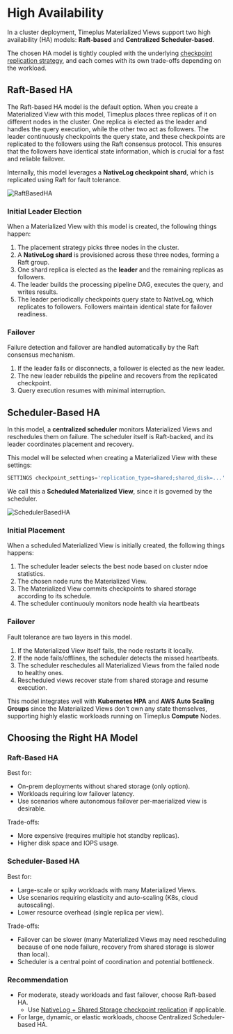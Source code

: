 # High Availability

In a cluster deployment, Timeplus Materialized Views support two high availability (HA) models: **Raft-based** and **Centralized Scheduler-based**.  

The chosen HA model is tightly coupled with the underlying [checkpoint replication strategy](/materialized-view-checkpoint), and each comes with its own trade-offs depending on the workload.

## Raft-Based HA

The Raft-based HA model is the default option. When you create a Materialized View with this model, Timeplus places three replicas of it on different nodes in the cluster. One replica is elected as the leader and handles the query execution, while the other two act as followers. The leader continuously checkpoints the query state, and these checkpoints are replicated to the followers using the Raft consensus protocol. This ensures that the followers have identical state information, which is crucial for a fast and reliable failover.

Internally, this model leverages a **NativeLog checkpoint shard**, which is replicated using Raft for fault tolerance.

![RaftBasedHA](/img/materialized-view-raft-ha.png)

### Initial Leader Election

When a Materialized View with this model is created, the following things happen:
1. The placement strategy picks three nodes in the cluster.  
2. A **NativeLog shard** is provisioned across these three nodes, forming a Raft group.  
3. One shard replica is elected as the **leader** and  the remaining replicas as followers.  
4. The leader builds the processing pipeline DAG, executes the query, and writes results.  
5. The leader periodically checkpoints query state to NativeLog, which replicates to followers. Followers maintain identical state for failover readiness.  

### Failover

Failure detection and failover are handled automatically by the Raft consensus mechanism.
1. If the leader fails or disconnects, a follower is elected as the new leader.  
2. The new leader rebuilds the pipeline and recovers from the replicated checkpoint.  
3. Query execution resumes with minimal interruption. 

## Scheduler-Based HA

In this model, a **centralized scheduler** monitors Materialized Views and reschedules them on failure. The scheduler itself is Raft-backed, and its leader coordinates placement and recovery.  

This model will be selected when creating a Materialized View with these settings:  
```sql
SETTINGS checkpoint_settings='replication_type=shared;shared_disk=...'
```

We call this a **Scheduled Materialized View**, since it is governed by the scheduler.

![SchedulerBasedHA](/img/materialized-view-scheduler-ha.png)

### Initial Placement

When a scheduled Materialized View is initially created, the following things happens:

1. The scheduler leader selects the best node based on cluster ndoe statistics.
2. The chosen node runs the Materialized View.
3. The Materialized View commits checkpoints to shared storage according to its schedule.
4. The scheduler continuouly monitors node health via heartbeats

### Failover

Fault tolerance are two layers in this model.

1. If the Materialized View itself fails, the node restarts it locally.
2. If the node fails/offlines, the scheduler detects the missed heartbeats.
3. The scheduler reschedules all Materialized Views from the failed node to healthy ones.
4. Rescheduled views recover state from shared storage and resume execution.

This model integrates well with **Kubernetes HPA** and **AWS Auto Scaling Groups** since the Materialized Views don't own any state themselves, supporting highly elastic workloads running on Timeplus **Compute** Nodes.

## Choosing the Right HA Model

### Raft-Based HA

Best for:
- On-prem deployments without shared storage (only option).
- Workloads requiring low failover latency.
- Use scenarios where autonomous failover per-maerialized view is desirable.

Trade-offs:
- More expensive (requires multiple hot standby replicas).
- Higher disk space and IOPS usage.

### Scheduler-Based HA

Best for:
- Large-scale or spiky workloads with many Materialized Views.
- Use scenarios requiring elasticity and auto-scaling (K8s, cloud autoscaling).
- Lower resource overhead (single replica per view).

Trade-offs:
- Failover can be slower (many Materialized Views may need rescheduling because of one node failure, recovery from shared storage is slower than local).
- Scheduler is a central point of coordination and potential bottleneck.

### Recommendation

- For moderate, steady workloads and fast failover, choose Raft-based HA.
  - Use [NativeLog + Shared Storage checkpoint replication](/materialized-view-checkpoint#nativelog--shared-storage) if applicable.
- For large, dynamic, or elastic workloads, choose Centralized Scheduler-based HA.
